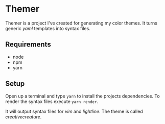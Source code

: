 # Themer
Themer is a project I've created for generating my color themes. It turns
generic *yaml* templates into syntax files.

## Requirements
- node
- npm
- yarn

## Setup
Open up a terminal and type `yarn` to install the projects dependencies. To
render the syntax files execute `yarn render`.

It will output syntax files for *vim* and *lightline*. The theme is called
*creativecreature*.
